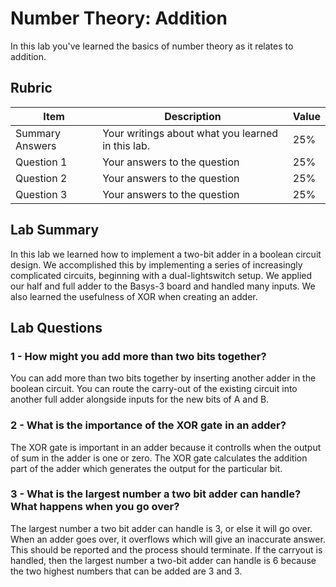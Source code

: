 # Number Theory: Addition

In this lab you've learned the basics of number theory as it relates to addition.

## Rubric

| Item | Description | Value |
| ---- | ----------- | ----- |
| Summary Answers | Your writings about what you learned in this lab. | 25% |
| Question 1 | Your answers to the question | 25% |
| Question 2 | Your answers to the question | 25% |
| Question 3 | Your answers to the question | 25% |

## Lab Summary
In this lab we learned how to implement a two-bit adder 
in a boolean circuit design. We accomplished this by implementing a 
series of increasingly complicated circuits, beginning with a 
dual-lightswitch setup. We applied our half and full adder to the
Basys-3 board and handled many inputs. We also learned the usefulness
of XOR when creating an adder. 

## Lab Questions

### 1 - How might you add more than two bits together?
You can add more than two bits together by inserting another 
adder in the boolean circuit. You can route the carry-out of the
existing circuit into another full adder alongside inputs for the new
bits of A and B.

### 2 - What is the importance of the XOR gate in an adder?
The XOR gate is important in an adder because it controlls when the
output of sum in the adder is one or zero. The XOR gate calculates 
the addition part of the adder which generates the output for the
particular bit. 

### 3 - What is the largest number a two bit adder can handle? What happens when you go over?
The largest number a two bit adder can handle is 3, or else it will go over. 
When an adder goes over, it overflows which will give an inaccurate answer. 
This should be reported and the process should terminate.
If the carryout is handled, then the largest number a two-bit adder can handle is 6
because the two highest numbers that can be added are 3 and 3. 